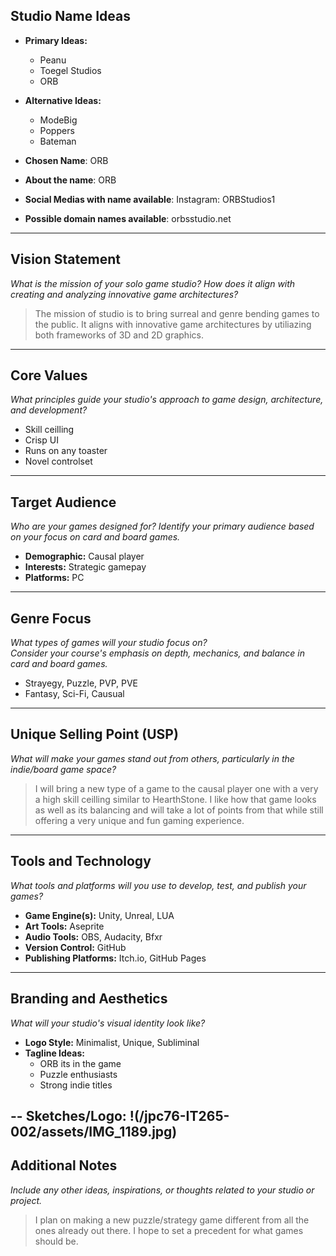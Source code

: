 ## Studio Name Ideas
- **Primary Ideas:**
  - Peanu
  - Toegel Studios
  - ORB
- **Alternative Ideas:**
  - ModeBig
  - Poppers
  - Bateman

- **Chosen Name**: ORB
- **About the name**: ORB
- **Social Medias with name available**: Instagram: ORBStudios1
- **Possible domain names available**: orbsstudio.net

---

## Vision Statement
*What is the mission of your solo game studio? How does it align with creating and analyzing innovative game architectures?*

> The mission of studio is to bring surreal and genre bending games to the public. It aligns with innovative game architectures by utiliazing both frameworks of 3D and 2D graphics.

---

## Core Values
*What principles guide your studio's approach to game design, architecture, and development?*

- Skill ceilling
- Crisp UI
- Runs on any toaster
- Novel controlset

---

## Target Audience
*Who are your games designed for? Identify your primary audience based on your focus on card and board games.*

- **Demographic:** Causal player
- **Interests:** Strategic gamepay
- **Platforms:** PC

---

## Genre Focus
*What types of games will your studio focus on?*  
*Consider your course's emphasis on depth, mechanics, and balance in card and board games.*

- Strayegy, Puzzle, PVP, PVE
- Fantasy, Sci-Fi, Causual
  
---

## Unique Selling Point (USP)
*What will make your games stand out from others, particularly in the indie/board game space?*

> I will bring a new type of a game to the causal player one with a very a high skill ceilling similar to HearthStone. I like how that game looks as well as its balancing and will take a lot of points from that while still offering a very unique and fun gaming experience.

---

## Tools and Technology
*What tools and platforms will you use to develop, test, and publish your games?*

- **Game Engine(s):** Unity, Unreal, LUA
- **Art Tools:** Aseprite
- **Audio Tools:** OBS, Audacity, Bfxr
- **Version Control:** GitHub
- **Publishing Platforms:** Itch.io, GitHub Pages

---

## Branding and Aesthetics
*What will your studio's visual identity look like?*

- **Logo Style:** Minimalist, Unique, Subliminal
- **Tagline Ideas:** 
  - ORB its in the game
  - Puzzle enthusiasts
  - Strong indie titles

-- **Sketches/Logo**:
!(/jpc76-IT265-002/assets/IMG_1189.jpg)
---

## Additional Notes
*Include any other ideas, inspirations, or thoughts related to your studio or project.*

> I plan on making a new puzzle/strategy game different from all the ones already out there. I hope to set a precedent for what games should be.
